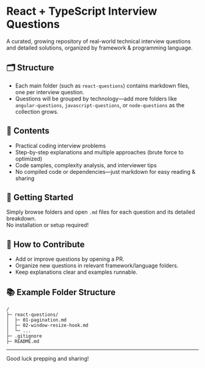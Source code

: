 # React + TypeScript Interview Questions

A curated, growing repository of real-world technical interview questions and detailed solutions, organized by framework & programming language.

## 🗂 Structure

- Each main folder (such as `react-questions`) contains markdown files, one per interview question.
- Questions will be grouped by technology—add more folders like `angular-questions`, `javascript-questions`, or `node-questions` as the collection grows.

## 📄 Contents

- Practical coding interview problems
- Step-by-step explanations and multiple approaches (brute force to optimized)
- Code samples, complexity analysis, and interviewer tips
- No compiled code or dependencies—just markdown for easy reading & sharing

## 🚀 Getting Started

Simply browse folders and open `.md` files for each question and its detailed breakdown.  
No installation or setup required!

## 📝 How to Contribute

- Add or improve questions by opening a PR.
- Organize new questions in relevant framework/language folders.
- Keep explanations clear and examples runnable.

## 📚 Example Folder Structure

```
/
├─ react-questions/
│  ├─ 01-pagination.md
│  ├─ 02-window-resize-hook.md
│  └─ ...
├─ .gitignore
├─ README.md
```

---

Good luck prepping and sharing!
